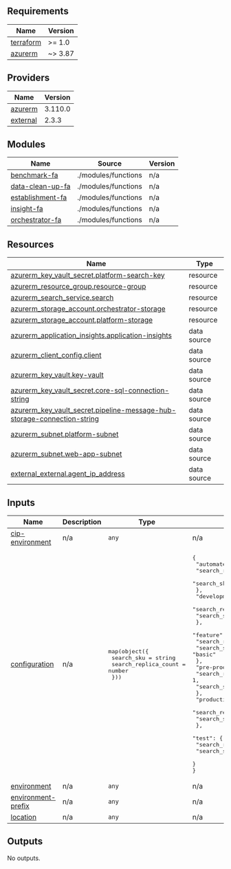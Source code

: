 <!-- BEGIN_TF_DOCS -->
## Requirements

| Name | Version |
|------|---------|
| <a name="requirement_terraform"></a> [terraform](#requirement\_terraform) | >= 1.0 |
| <a name="requirement_azurerm"></a> [azurerm](#requirement\_azurerm) | ~> 3.87 |

## Providers

| Name | Version |
|------|---------|
| <a name="provider_azurerm"></a> [azurerm](#provider\_azurerm) | 3.110.0 |
| <a name="provider_external"></a> [external](#provider\_external) | 2.3.3 |

## Modules

| Name | Source | Version |
|------|--------|---------|
| <a name="module_benchmark-fa"></a> [benchmark-fa](#module\_benchmark-fa) | ./modules/functions | n/a |
| <a name="module_data-clean-up-fa"></a> [data-clean-up-fa](#module\_data-clean-up-fa) | ./modules/functions | n/a |
| <a name="module_establishment-fa"></a> [establishment-fa](#module\_establishment-fa) | ./modules/functions | n/a |
| <a name="module_insight-fa"></a> [insight-fa](#module\_insight-fa) | ./modules/functions | n/a |
| <a name="module_orchestrator-fa"></a> [orchestrator-fa](#module\_orchestrator-fa) | ./modules/functions | n/a |

## Resources

| Name | Type |
|------|------|
| [azurerm_key_vault_secret.platform-search-key](https://registry.terraform.io/providers/hashicorp/azurerm/latest/docs/resources/key_vault_secret) | resource |
| [azurerm_resource_group.resource-group](https://registry.terraform.io/providers/hashicorp/azurerm/latest/docs/resources/resource_group) | resource |
| [azurerm_search_service.search](https://registry.terraform.io/providers/hashicorp/azurerm/latest/docs/resources/search_service) | resource |
| [azurerm_storage_account.orchestrator-storage](https://registry.terraform.io/providers/hashicorp/azurerm/latest/docs/resources/storage_account) | resource |
| [azurerm_storage_account.platform-storage](https://registry.terraform.io/providers/hashicorp/azurerm/latest/docs/resources/storage_account) | resource |
| [azurerm_application_insights.application-insights](https://registry.terraform.io/providers/hashicorp/azurerm/latest/docs/data-sources/application_insights) | data source |
| [azurerm_client_config.client](https://registry.terraform.io/providers/hashicorp/azurerm/latest/docs/data-sources/client_config) | data source |
| [azurerm_key_vault.key-vault](https://registry.terraform.io/providers/hashicorp/azurerm/latest/docs/data-sources/key_vault) | data source |
| [azurerm_key_vault_secret.core-sql-connection-string](https://registry.terraform.io/providers/hashicorp/azurerm/latest/docs/data-sources/key_vault_secret) | data source |
| [azurerm_key_vault_secret.pipeline-message-hub-storage-connection-string](https://registry.terraform.io/providers/hashicorp/azurerm/latest/docs/data-sources/key_vault_secret) | data source |
| [azurerm_subnet.platform-subnet](https://registry.terraform.io/providers/hashicorp/azurerm/latest/docs/data-sources/subnet) | data source |
| [azurerm_subnet.web-app-subnet](https://registry.terraform.io/providers/hashicorp/azurerm/latest/docs/data-sources/subnet) | data source |
| [external_external.agent_ip_address](https://registry.terraform.io/providers/hashicorp/external/latest/docs/data-sources/external) | data source |

## Inputs

| Name | Description | Type | Default | Required |
|------|-------------|------|---------|:--------:|
| <a name="input_cip-environment"></a> [cip-environment](#input\_cip-environment) | n/a | `any` | n/a | yes |
| <a name="input_configuration"></a> [configuration](#input\_configuration) | n/a | <pre>map(object({<br>    search_sku           = string<br>    search_replica_count = number<br>  }))</pre> | <pre>{<br>  "automated-test": {<br>    "search_replica_count": 1,<br>    "search_sku": "basic"<br>  },<br>  "development": {<br>    "search_replica_count": 1,<br>    "search_sku": "basic"<br>  },<br>  "feature": {<br>    "search_replica_count": 1,<br>    "search_sku": "basic"<br>  },<br>  "pre-production": {<br>    "search_replica_count": 1,<br>    "search_sku": "basic"<br>  },<br>  "production": {<br>    "search_replica_count": 2,<br>    "search_sku": "standard"<br>  },<br>  "test": {<br>    "search_replica_count": 1,<br>    "search_sku": "basic"<br>  }<br>}</pre> | no |
| <a name="input_environment"></a> [environment](#input\_environment) | n/a | `any` | n/a | yes |
| <a name="input_environment-prefix"></a> [environment-prefix](#input\_environment-prefix) | n/a | `any` | n/a | yes |
| <a name="input_location"></a> [location](#input\_location) | n/a | `any` | n/a | yes |

## Outputs

No outputs.
<!-- END_TF_DOCS -->